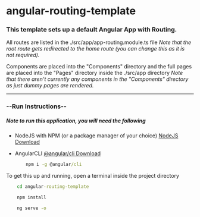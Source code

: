# angular-routing-template
### This template sets up a default Angular App with Routing. 

All routes are listed in the ./src/app/app-routing.module.ts file
*Note that the root route gets redirected to the home route (you can change this as it is not required).* 

Components are placed into the "Components" directory and the full pages are placed into the "Pages" directory inside the ./src/app directory
*Note that there aren't currently any components in the "Components" directory as just dummy pages are rendered.*

---

### --Run Instructions--

##### Note to run this application, you will need the following 

- NodeJS with NPM (or a package manager of your choice) 
    [NodeJS Download](https://nodejs.org/en/download/)
- AngularCLI
    [@angular/cli Download](https://cli.angular.io/)

    ```cmd 
        npm i -g @angular/cli
    ```

To get this up and running, open a terminal inside the project directory

```cmd 
    cd angular-routing-template

    npm install

    ng serve -o
```